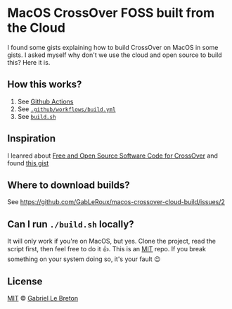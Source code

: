 # MacOS CrossOver FOSS built from the Cloud

I found some gists explaining how to build CrossOver on MacOS in some gists. I asked myself why don't we use the cloud and open source to build this? Here it is.

## How this works?

1. See [Github Actions](https://github.com/features/actions)
2. See [`.github/workflows/build.yml`](./.github/workflows/build.yml)
3. See [`build.sh`](./build.sh)

## Inspiration

I leanred about [Free and Open Source Software Code for CrossOver](https://www.codeweavers.com/crossover/source) and found [this gist](https://gist.github.com/sarimarton/471e9ff8046cc746f6ecb8340f942647)

## Where to download builds?

See https://github.com/GabLeRoux/macos-crossover-cloud-build/issues/2

## Can I run `./build.sh` locally?

It will only work if you're on MacOS, but yes. Clone the project, read the script first, then feel free to do it 👍. This is an [MIT](LICENSE.md) repo. If you break something on your system doing so, it's your fault 😉

## License

[MIT](LICENSE.md) © [Gabriel Le Breton](https://gableroux.com)
